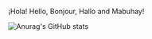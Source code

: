 ¡Hola! Hello, Bonjour, Hallo and Mabuhay!

![Anurag's GitHub stats](https://github-readme-stats.vercel.app/api?username=kiwidobrasil&show_icons=true&theme=radical)
